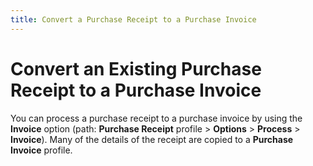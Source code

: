 ```yaml
---
title: Convert a Purchase Receipt to a Purchase Invoice
---
```


# Convert an Existing Purchase Receipt to a Purchase Invoice


You can process a purchase receipt to a purchase invoice by using the  **Invoice** option (path: **Purchase 
 Receipt** profile > **Options**  > **Process** > **Invoice**).  Many of the details of the receipt are copied to a **Purchase 
 Invoice** profile.
